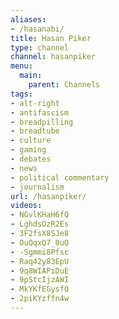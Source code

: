 ```yaml
---
aliases:
- /hasanabi/
title: Hasan Piker
type: channel
channel: hasanpiker
menu:
  main:
    parent: Channels
tags:
- alt-right
- antifascism
- breadpilling
- breadtube
- culture
- gaming
- debates
- news
- political commentary
- journalism
url: /hasanpiker/
videos:
- NGvlKHaH6fQ
- LghdsOzR2Es
- 3F2fsX8SJe8
- OuQqxQ7_0uQ
- -Sgmmi8Pfsc
- Raq42y83EpU
- 9q8WIAPiDuE
- 9pStcIjzAWI
- MkYKfEGysfQ
- 2piKYzffn4w
---
```

